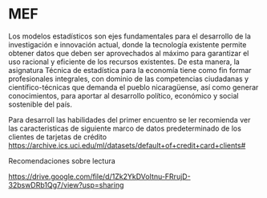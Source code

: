 # MEF
Los modelos estadísticos son ejes fundamentales para el desarrollo de la investigación e innovación actual, donde la tecnología existente permite obtener datos que deben ser aprovechados al máximo para garantizar el uso racional y eficiente de los recursos existentes. De esta manera, la asignatura Técnica de estadística para la economía tiene como fin formar profesionales integrales, con dominio de las competencias ciudadanas y científico-técnicas que demanda el pueblo nicaragüense, así como generar conocimientos, para aportar al desarrollo político, económico y social sostenible del país.


Para desarroll las habilidades del primer encuentro se ler recomienda ver  las caracteristicas de siguiente marco de datos 
predeterminado de los clientes de tarjetas de crédito  https://archive.ics.uci.edu/ml/datasets/default+of+credit+card+clients#

Recomendaciones sobre lectura 

https://drive.google.com/file/d/1Zk2YkDVoItnu-FRrujD-32bswDRb1Qg7/view?usp=sharing
